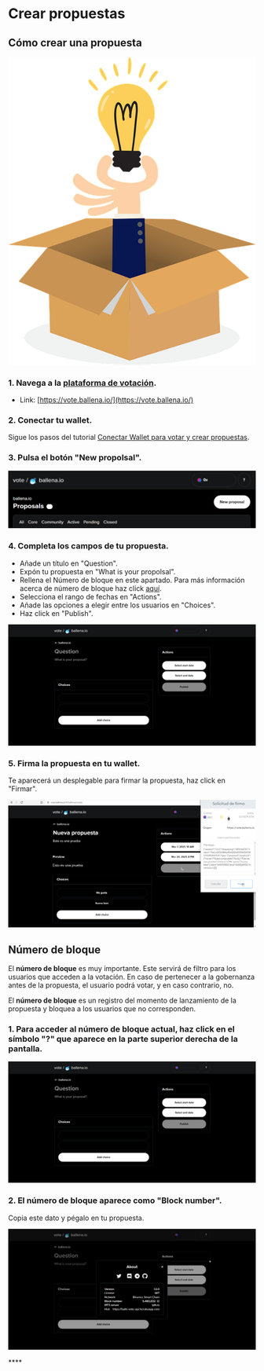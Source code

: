 # Crear propuestas

## **Cómo crear una propuesta** 

![](../../.gitbook/assets/business-4271251_960_720.webp)



### 1. Navega a la [plataforma de votación](https://vote.ballena.io/).

* Link: [https://vote.ballena.io/](https://vote.ballena.io/)



### 2. Conectar tu wallet.

Sigue los pasos del tutorial [Conectar Wallet para votar y crear propuestas](conectar-wallet-para-votarpara-votar-y-crear-propuestas.md).



### 3. Pulsa el botón "New propolsal".



![](../../.gitbook/assets/6.png)



### 4. Completa los campos de tu propuesta.

* Añade un título en "Question".
* Expón tu propuesta en "What is your propolsal". 
* Rellena el Número de bloque en este apartado. Para más información acerca de número de bloque haz click [aquí](crear-propuestas.md#numero-de-bloque). 
* Selecciona el rango de fechas en "Actions".
* Añade las opciones a elegir entre los usuarios en "Choices".
* Haz click en "Publish".



![](../../.gitbook/assets/5%20%283%29.png)



### 5. Firma la propuesta en tu wallet.

Te aparecerá un desplegable para firmar la propuesta, haz click en "Firmar".



![](../../.gitbook/assets/7%20%282%29.png)



## Número de bloque

El **número de bloque** es muy importante. Este servirá de filtro para los usuarios que acceden a la votación. En caso de pertenecer a la gobernanza antes de la propuesta, el usuario podrá votar, y en caso contrario, no. 

El **número de bloque** es un registro del momento de lanzamiento de la propuesta y bloquea a los usuarios que no corresponden.



### 1. Para acceder al número de bloque actual, haz click en el símbolo "?" que aparece en la parte superior derecha de la pantalla.



![](../../.gitbook/assets/5%20%282%29.png)

### 

### 2. El número de bloque aparece como "Block number".

Copia este dato y pégalo en tu propuesta.



![](../../.gitbook/assets/8%20%283%29.png)



\*\*\*\*

